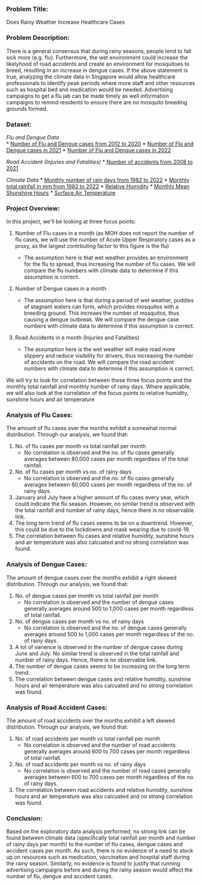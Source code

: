 ### Problem Title:
Does Rainy Weather Increase Healthcare Cases

### Problem Description:
There is a general consensus that during rainy seasons, people tend to fall sick more (e.g. flu). Furthermore, the wet environment could increase the likelyhood of road accidents and create an environment for mosquitoes to breed, resulting in an increase in dengue cases. If the above statement is true, analyzing the climate data in Singapore would allow healthcare professionals to identify peak periods where more staff and other resources such as hospital bed and medication would be needed. Advertising campaigns to get a flu jab can be made timely as well information campaigns to remind residents to ensure there are no mosquito breeding grounds formed. 

### Dataset:
*Flu and Dengue Data* <br>
    * [Number of Flu and Dengue cases from 2012 to 2020](https://www.moh.gov.sg/resources-statistics/infectious-disease-statistics/2020/weekly-infectious-diseases-bulletin)
    * [Number of Flu and Dengue cases in 2021](https://www.moh.gov.sg/resources-statistics/infectious-disease-statistics/2021)
    * [Number of Flu and Dengue cases in 2022](https://www.moh.gov.sg/resources-statistics/infectious-disease-statistics/2022)

*Road Accident (Injuries and Fatalities)*
    * [Number of accidents from 2008 to 2021](https://www.police.gov.sg/media-room/statistics)

*Climate Data*
    * [Monthly number of rain days from 1982 to 2022](../data/rainfall-monthly-number-of-rain-days.csv)
    * [Monthly total rainfall in mm from 1982 to 2022](../data/rainfall-monthly-total.csv)
    * [Relative Humidity](https://data.gov.sg/dataset/relative-humidity-monthly-mean)
    * [Monthly Mean Shunshine Hours](https://data.gov.sg/dataset/sunshine-duration-monthly-mean-daily-duration)
    * [Surface Air Temperature](https://data.gov.sg/dataset/surface-air-temperature-mean-daily-minimum)


### Project Overview:
In this project, we'll be looking at three focus points:
1. Number of Flu cases in a month (as MOH does not report the number of flu cases, we will use the number of Acute Upper Respiratory cases as a proxy, as the largest contrbuting factor to this figure is the flu)
    * The assumption here is that wet weather provides an environment for the flu to spread, thus increasing the number of flu cases. We will compare the flu numbers with climate data to determine if this assumption is correct.

2. Number of Dengue cases in a month
    * The assumption here is that during a period of wet weather, puddles of stagnant waters can form, which provides mosquitos with a breeding ground. This increaes the number of mosquitos, thus causing a dengue outbreak. We will compare the dengue case numbers with climate data to determine if this assumption is correct. 

3. Road Accidents in a month (Injuries and Fatalities)
    * The assumption here is the wet weather will make road more slippery and reduce visibility for drivers, thus increasing the number of accidents on the road. We will compare the road accident numbers with climate data to determine if this assumption is correct. 

We will try to look for correlation between these three focus points and the monthly total rainfall and monthly number of rainy days. Where applicable, we will also look at the correlation of the focus points to relative humidity, sunshine hours and air temperature

### Analysis of Flu Cases:
The amount of flu cases over the months exhibit a somewhat normal distribution. Through our analysis, we found that:
1. No. of flu cases per month vs total rainfall per month
    * No correlation is observed and the no. of flu cases generally averages between 80,000 cases per month regardless of the total rainfall. 
2. No. of flu cases per month vs no. of rainy days
    * No correlation is observed and the no. of flu cases generally averages between 80,000 cases per month regardless of the no. of rainy days. 
3. January and July have a higher amount of flu cases every year, which could indicate the flu season. However, no similar trend is observed with the total rainfall and number of rainy days, hence there is no observable link.
4. The long term trend of flu cases seems to be on a downtrend. However, this could be due to the lockdowns and mask wearing due to covid-19.
5.  The correlation between flu cases and relative humidity, sunshine hours and air temperature was also calcuated and no strong correlation was found. 

### Analysis of Dengue Cases:
The amount of dengue cases over the months exhibit a right skewed distribution. Through our analysis, we found that:
1. No. of dengue cases per month vs total rainfall per month
    * No correlation is observed and the number of dengue cases generally averages around 500 to 1,000 cases per month regardless of total rainfall. 
2. No. of dengue cases per month vs no. of rainy days
    * No correlation is observed and the no. of dengue cases generally averages around 500 to 1,000 cases per month regardless of the no. of rainy days. 
3. A lot of varience is observed in the number of dengue cases during June and July. No similar trend is observed in the total rainfall and number of rainy days. Hence, there is no observable link. 
4. The number of dengue cases seems to be increasing on the long term trend. 
5. The correlation between dengue cases and relative humidity, sunshine hours and air temperature was also calcuated and no strong correlation was found. 

### Analysis of Road Accident Cases:
The amount of road accidents over the months exhibit a left skewed distribution. Through our analysis, we found that:
1. No. of road accidents per month vs total rainfall per month
    * No correlation is observed and the number of road accidents generally averages around 600 to 700 cases per month regardless of total rainfall. 
2. No. of road accidents per month vs no. of rainy days
    * No correlation is observed and the number of road cases generally averages between 600 to 700 cases per month regardless of the no. of rainy days. 
3. The correlation between road accidents and relative humidity, sunshine hours and air temperature was also calcuated and no strong correlation was found. 

### Conclusion:
Based on the exploratory data analysis performed, no strong link can be found between climate data (specifically total rainfall per month and number of rainy days per month) to the number of flu cases, dengue cases and accident cases per month. As such, there is no evidence of a need to stock up on resources such as medication, vaccination and hospital staff during the rainy season. Similarly, no evidence is found to justify that running advertising campaigns before and during the rainy season would affect the number of flu, dengue and accident cases. 